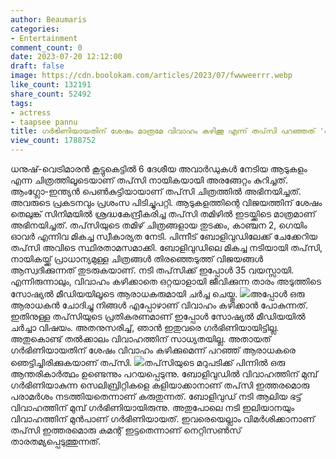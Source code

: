 ```yaml
---
author: Beaumaris
categories:
- Entertainment
comment_count: 0
date: 2023-07-20 12:12:00
draft: false
image: https://cdn.boolokam.com/articles/2023/07/fwwweerrr.webp
like_count: 132191
share_count: 52492
tags:
- actress
- taapsee pannu
title: ഗർഭിണിയായതിന് ശേഷം മാത്രമേ വിവാഹം കഴിക്കൂ എന്ന് തപ്‌സി പറഞ്ഞത് 'അവരെ' കളിയാക്കാനോ  ?
view_count: 1788752
---
```


ധനുഷ്-വെട്രിമാരൻ കൂട്ടുകെട്ടിൽ 6 ദേശീയ അവാർഡുകൾ നേടിയ ആടുകളം എന്ന ചിത്രത്തിലൂടെയാണ് തപ്‌സി നായികയായി അരങ്ങേറ്റം കുറിച്ചത്. ആംഗ്ലോ-ഇന്ത്യൻ പെൺകുട്ടിയായാണ് തപ്‌സി ചിത്രത്തിൽ അഭിനയിച്ചത്. അവരുടെ പ്രകടനവും പ്രശംസ പിടിച്ചുപറ്റി. ആടുകളത്തിന്റെ വിജയത്തിന് ശേഷം തെലുങ്ക് സിനിമയിൽ ശ്രദ്ധകേന്ദ്രീകരിച്ച തപ്‌സി തമിഴിൽ ഇടയ്ക്കിടെ മാത്രമാണ് അഭിനയിച്ചത്. തപ്‌സിയുടെ തമിഴ് ചിത്രങ്ങളായ തുടക്കം, കാഞ്ചന 2, ഗെയിം ഓവർ എന്നിവ മികച്ച സ്വീകാര്യത നേടി. [](https://cdn.boolokam.com/articles/2023/07/dqdfff-1.webp) പിന്നീട് ബോളിവുഡിലേക്ക് ചേക്കേറിയ തപ്‌സി അവിടെ സ്ഥിരതാമസമാക്കി. ബോളിവുഡിലെ മികച്ച നടിയായി തപ്‌സി, നായികയ്ക്ക് പ്രാധാന്യമുള്ള ചിത്രങ്ങൾ തിരഞ്ഞെടുത്ത് വിജയങ്ങൾ ആസ്വദിക്കുന്നത് തുടരുകയാണ്. നടി തപ്‌സിക്ക് ഇപ്പോൾ 35 വയസ്സായി. എന്നിരുന്നാലും, വിവാഹം കഴിക്കാതെ ഒറ്റയാളായി ജീവിക്കുന്ന താരം അടുത്തിടെ സോഷ്യൽ മീഡിയയിലൂടെ ആരാധകരുമായി ചർച്ച ചെയ്തു. [![](https://cdn.boolokam.com/articles/2023/07/fwwweerrr.webp)](https://cdn.boolokam.com/articles/2023/07/fwwweerrr.webp)അപ്പോൾ ഒരു ആരാധകൻ ചോദിച്ചു നിങ്ങൾ എപ്പോഴാണ് വിവാഹം കഴിക്കാൻ പോകുന്നത്. ഇതിനുള്ള തപ്‌സിയുടെ പ്രതികരണമാണ് ഇപ്പോൾ സോഷ്യൽ മീഡിയയിൽ ചർച്ചാ വിഷയം. അതനുസരിച്ച്, ഞാൻ ഇതുവരെ ഗർഭിണിയായിട്ടില്ല. അതുകൊണ്ട് തൽക്കാലം വിവാഹത്തിന് സാധ്യതയില്ല. അതായത് ഗർഭിണിയായതിന് ശേഷം വിവാഹം കഴിക്കുമെന്ന് പറഞ്ഞ് ആരാധകരെ ഞെട്ടിച്ചിരിക്കുകയാണ് തപ്‌സി. [![](https://cdn.boolokam.com/articles/2023/07/vsvv-819x1024.jpg)](https://cdn.boolokam.com/articles/2023/07/vsvv.jpg)തപ്‌സിയുടെ മറുപടിക്ക് പിന്നിൽ ഒരു ആന്തരികാർത്ഥം ഉണ്ടെന്നും പറയപ്പെടുന്നു. ബോളിവുഡിൽ വിവാഹത്തിന് മുമ്പ് ഗർഭിണിയാകുന്ന സെലിബ്രിറ്റികളെ കളിയാക്കാനാണ് തപ്‌സി ഇത്തരമൊരു പരാമർശം നടത്തിയതെന്നാണ് കരുതുന്നത്. ബോളിവുഡ് നടി ആലിയ ഭട്ട് വിവാഹത്തിന് മുമ്പ് ഗർഭിണിയായിരുന്നു. അതുപോലെ നടി ഇലിയാനയും വിവാഹത്തിന് മുൻപാണ് ഗർഭിണിയായത്. ഇവരെയെല്ലാം വിമർശിക്കാനാണ് തപ്‌സി ഇത്തരമൊരു കമന്റ് ഇട്ടതെന്നാണ് നെറ്റിസൺസ് താരതമ്യപ്പെടുത്തുന്നത്.